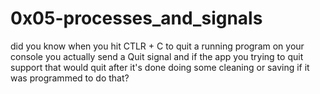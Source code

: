# 0x05-processes_and_signals
did you know when you hit CTLR + C to quit a running program on your console you actually send a Quit signal and if the app you trying to quit support that would quit after it's done doing some cleaning or saving if it was programmed to do that?


